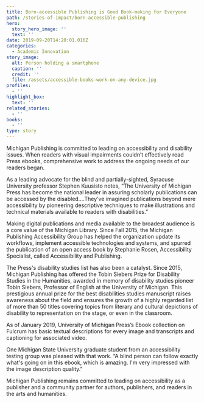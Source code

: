 ```yaml
---
title: Born-accessible Publishing is Good Book-making for Everyone
path: /stories-of-impact/born-accessible-publishing
hero:
  story_hero_image: ''
  text: ''
date: 2019-09-20T14:20:01.016Z
categories:
  - Academic Innovation
story_image:
  alt: Person holding a smartphone
  caption: ''
  credit: ''
  file: /assets/accessible-books-work-on-any-device.jpg
profiles:
  - ''
highlight_box:
  text: ''
related_stories:
  - ''
books:
  - ''
type: story
---
```

Michigan Publishing is committed to leading on accessibility and disability issues. When readers with visual impairments couldn’t effectively read Press ebooks, comprehensive work to address the ongoing needs of our readers began.

As a leading advocate for the blind and partially-sighted, Syracuse University professor Stephen Kuusisto notes, “The University of Michigan Press has become the national leader in assuring scholarly publications can be accessed by the disabled….They’ve imagined publications beyond mere accessibility by pioneering descriptive techniques to make illustrations and technical materials available to readers with disabilities.”

Making digital publications and media available to the broadest audience is a core value of the Michigan Library. Since Fall 2015, the Michigan Publishing Accessibility Group has helped the organization update its workflows, implement accessible technologies and systems, and spurred the publication of an open access book by Stephanie Rosen, Accessibility Specialist, called Accessibility and Publishing.

The Press's disability studies list has also been a catalyst. Since 2015, Michigan Publishing has offered the Tobin Siebers Prize for Disability Studies in the Humanities, awarded in memory of disability studies pioneer Tobin Siebers, Professor of English at the University of Michigan. This prestigious annual prize for the best disabilities studies manuscript raises awareness about the field and ensures the growth of a highly regarded list of more than 50 titles covering topics from literary and cultural depictions of disability to representation on the stage, or even in the classroom.

As of January 2019, University of Michigan Press’s Ebook collection on Fulcrum has basic textual descriptions for every image and transcripts and captioning for associated video.

One Michigan State University graduate student from an accessibility testing group was pleased with that work. “A blind person can follow exactly what's going on in this ebook, which is amazing. I'm very impressed with the image description quality."

Michigan Publishing remains committed to leading on accessibility as a publisher and a community partner for authors, publishers, and readers in the arts and humanities.
